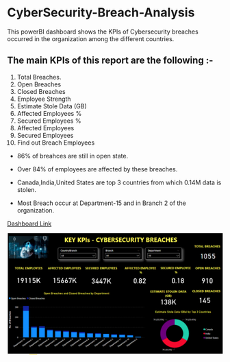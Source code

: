 # CyberSecurity-Breach-Analysis

This powerBI dashboard shows the KPIs of Cybersecurity breaches occurred in the organization among the different countries.

## The main KPIs of this report are the following :-

1. Total Breaches.
2. Open Breaches
3. Closed Breaches
4. Employee Strength
5. Estimate Stole Data (GB) 
6. Affected Employees %
7. Secured Employees %
8. Affected Employees
9. Secured Employees
10. Find out Breach Employees

* 86% of breahces are still in open state.

* Over 84% of employees are affected by these breaches.

* Canada,India,United States are top 3 countries from which 0.14M data is stolen.

* Most Breach occur at Department-15 and in Branch 2 of the organization.

[Dashboard Link](https://www.novypro.com/project/csb)



![Logo](https://github.com/hvardhank7/CyberSecurity-Breach-Analysis/blob/main/csb_dashboard.png)
